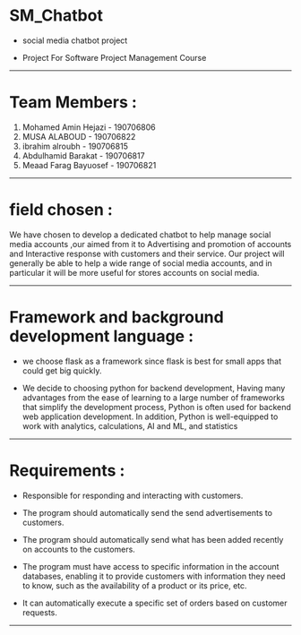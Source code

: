 # SM_Chatbot

- social media chatbot project
  
- Project For Software Project Management Course

_________________________________________________________________________________


# Team Members :
  
1. Mohamed Amin Hejazi - 190706806 
2. MUSA ALABOUD - 190706822
3. ibrahim alroubh - 190706815
4. Abdulhamid Barakat - 190706817
5. Meaad Farag Bayuosef - 190706821 


_________________________________________________________________________________
  
  
 # field chosen :
  
 We have chosen to develop a dedicated chatbot to help manage social media accounts ,our aimed 
 from it to Advertising and promotion of accounts and Interactive response  with customers and
 their service. Our project will generally be able to help a wide range of social media accounts, 
 and in particular it will be more useful for stores accounts on social media.
  
  
_________________________________________________________________________________
  
  
 # Framework and background development language :
  
 - we choose flask as a framework since flask is best for small apps that could get big quickly.
  
 - We decide to choosing python for backend development, Having many advantages from the ease of
   learning to a large number of frameworks that simplify the development process, Python is often
   used for backend web application development. In addition, Python is well-equipped to work with 
   analytics, calculations, AI and ML, and statistics
  
  
_________________________________________________________________________________
    
 # Requirements :
  
 - Responsible for responding and interacting with customers.
  
 - The program should automatically send the send advertisements to customers.

 - The program should automatically send what has been added recently on accounts to the customers.

 - The program must have access to specific information in the account databases, enabling it to
   provide customers with information they need to know, such as the availability of a product or its price, etc.

 - It can automatically execute a specific set of orders based on customer requests.
  

_________________________________________________________________________________
  
  
  
  
  
  
  
